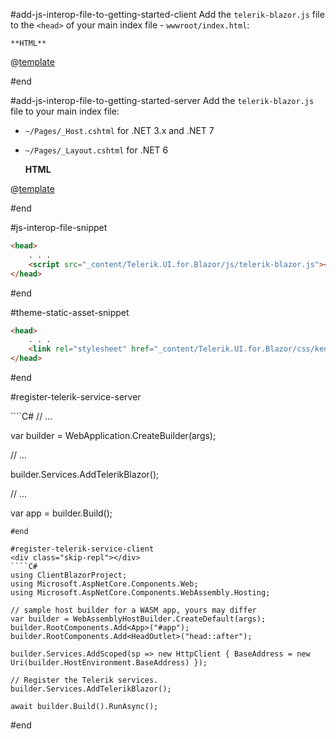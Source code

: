 #add-js-interop-file-to-getting-started-client
 Add the `telerik-blazor.js` file to the `<head>` of your main index file - `wwwroot/index.html`:

    **HTML**
    
@[template](/_contentTemplates/common/js-interop-file.md#js-interop-file-snippet)

#end

#add-js-interop-file-to-getting-started-server
 Add the `telerik-blazor.js` file to your main index file:
 
 * `~/Pages/_Host.cshtml` for .NET 3.x and .NET 7
 * `~/Pages/_Layout.cshtml` for .NET 6

    **HTML**

@[template](/_contentTemplates/common/js-interop-file.md#js-interop-file-snippet)

#end

#js-interop-file-snippet
````HTML
<head>
    . . .
    <script src="_content/Telerik.UI.for.Blazor/js/telerik-blazor.js"></script>
</head>
````
#end

#theme-static-asset-snippet
````HTML
<head>
    . . .
    <link rel="stylesheet" href="_content/Telerik.UI.for.Blazor/css/kendo-theme-default/all.css" />
</head>
````
#end

#register-telerik-service-server
<div class="skip-repl"></div>
````C#
// ...

var builder = WebApplication.CreateBuilder(args);

// ...

builder.Services.AddTelerikBlazor();

// ...

var app = builder.Build();
````
#end

#register-telerik-service-client
<div class="skip-repl"></div>
````C#
using ClientBlazorProject;
using Microsoft.AspNetCore.Components.Web;
using Microsoft.AspNetCore.Components.WebAssembly.Hosting;

// sample host builder for a WASM app, yours may differ
var builder = WebAssemblyHostBuilder.CreateDefault(args);
builder.RootComponents.Add<App>("#app");
builder.RootComponents.Add<HeadOutlet>("head::after");

builder.Services.AddScoped(sp => new HttpClient { BaseAddress = new Uri(builder.HostEnvironment.BaseAddress) });

// Register the Telerik services.
builder.Services.AddTelerikBlazor();

await builder.Build().RunAsync();
````
#end